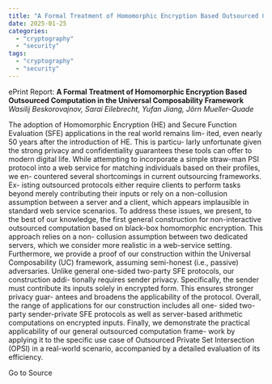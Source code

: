 ```yaml
---
title: "A Formal Treatment of Homomorphic Encryption Based Outsourced Computation in the Universal Composability Framework"
date: 2025-01-25
categories: 
  - "cryptography"
  - "security"
tags: 
  - "cryptography"
  - "security"
---
```


ePrint Report: **A Formal Treatment of Homomorphic Encryption Based Outsourced Computation in the Universal Composability Framework**  
_Wasilij Beskorovajnov, Sarai Eilebrecht, Yufan Jiang, Jörn Mueller-Quade_

The adoption of Homomorphic Encryption (HE) and Secure Function Evaluation (SFE) applications in the real world remains lim- ited, even nearly 50 years after the introduction of HE. This is particu- larly unfortunate given the strong privacy and confidentiality guarantees these tools can offer to modern digital life. While attempting to incorporate a simple straw-man PSI protocol into a web service for matching individuals based on their profiles, we en- countered several shortcomings in current outsourcing frameworks. Ex- isting outsourced protocols either require clients to perform tasks beyond merely contributing their inputs or rely on a non-collusion assumption between a server and a client, which appears implausible in standard web service scenarios. To address these issues, we present, to the best of our knowledge, the first general construction for non-interactive outsourced computation based on black-box homomorphic encryption. This approach relies on a non- collusion assumption between two dedicated servers, which we consider more realistic in a web-service setting. Furthermore, we provide a proof of our construction within the Universal Composability (UC) framework, assuming semi-honest (i.e., passive) adversaries. Unlike general one-sided two-party SFE protocols, our construction addi- tionally requires sender privacy. Specifically, the sender must contribute its inputs solely in encrypted form. This ensures stronger privacy guar- antees and broadens the applicability of the protocol. Overall, the range of applications for our construction includes all one- sided two-party sender-private SFE protocols as well as server-based arithmetic computations on encrypted inputs. Finally, we demonstrate the practical applicability of our general outsourced computation frame- work by applying it to the specific use case of Outsourced Private Set Intersection (OPSI) in a real-world scenario, accompanied by a detailed evaluation of its efficiency.

Go to Source
